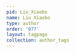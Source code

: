 ```yaml
---
pid: Liu_Xiaobo
name: Liu Xiaobo
type: author
order: '077'
layout: tagpage
collection: author_tags
---
```

